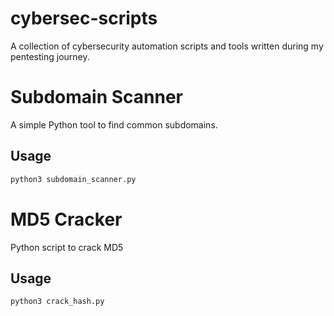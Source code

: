 # cybersec-scripts
A collection of cybersecurity automation scripts and tools written during my pentesting journey.

# Subdomain Scanner
A simple Python tool to find common subdomains.

## Usage
```bash
python3 subdomain_scanner.py
```
# MD5 Cracker
Python script to crack MD5

## Usage
```
python3 crack_hash.py
```
